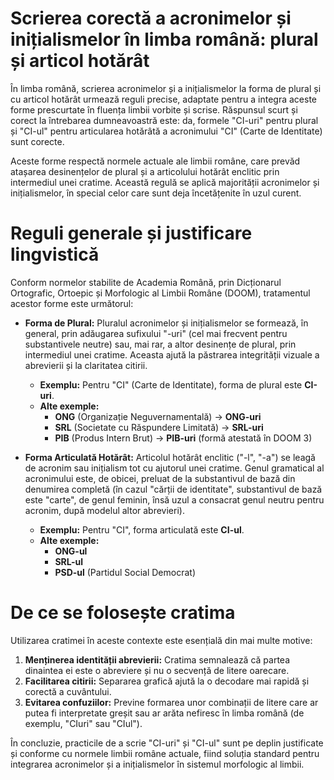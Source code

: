 Scrierea corectă a acronimelor și inițialismelor în limba română: plural și articol hotărât
===========================================================================================

În limba română, scrierea acronimelor și a inițialismelor la forma de plural și cu articol hotărât urmează reguli precise, adaptate pentru a integra aceste forme prescurtate în fluența limbii vorbite și scrise. Răspunsul scurt și corect la întrebarea dumneavoastră este: da, formele "CI-uri" pentru plural și "CI-ul" pentru articularea hotărâtă a acronimului "CI" (Carte de Identitate) sunt corecte.

Aceste forme respectă normele actuale ale limbii române, care prevăd atașarea desinențelor de plural și a articolului hotărât enclitic prin intermediul unei cratime. Această regulă se aplică majorității acronimelor și inițialismelor, în special celor care sunt deja încetățenite în uzul curent.

# Reguli generale și justificare lingvistică

Conform normelor stabilite de Academia Română, prin Dicționarul Ortografic, Ortoepic și Morfologic al Limbii Române (DOOM), tratamentul acestor forme este următorul:

* **Forma de Plural:** Pluralul acronimelor și inițialismelor se formează, în general, prin adăugarea sufixului "-uri" (cel mai frecvent pentru substantivele neutre) sau, mai rar, a altor desinențe de plural, prin intermediul unei cratime. Aceasta ajută la păstrarea integrității vizuale a abrevierii și la claritatea citirii.
    * **Exemplu:** Pentru "CI" (Carte de Identitate), forma de plural este **CI-uri**.
    * **Alte exemple:**
        * **ONG** (Organizație Neguvernamentală) → **ONG-uri**
        * **SRL** (Societate cu Răspundere Limitată) → **SRL-uri**
        * **PIB** (Produs Intern Brut) → **PIB-uri** (formă atestată în DOOM 3)

* **Forma Articulată Hotărât:** Articolul hotărât enclitic ("-l", "-a") se leagă de acronim sau inițialism tot cu ajutorul unei cratime. Genul gramatical al acronimului este, de obicei, preluat de la substantivul de bază din denumirea completă (în cazul "cărții de identitate", substantivul de bază este "carte", de genul feminin, însă uzul a consacrat genul neutru pentru acronim, după modelul altor abrevieri).
    * **Exemplu:** Pentru "CI", forma articulată este **CI-ul**.
    * **Alte exemple:**
        * **ONG-ul**
        * **SRL-ul**
        * **PSD-ul** (Partidul Social Democrat)

# De ce se folosește cratima

Utilizarea cratimei în aceste contexte este esențială din mai multe motive:
1.  **Menținerea identității abrevierii:** Cratima semnalează că partea dinaintea ei este o abreviere și nu o secvență de litere oarecare.
2.  **Facilitarea citirii:** Separarea grafică ajută la o decodare mai rapidă și corectă a cuvântului.
3.  **Evitarea confuziilor:** Previne formarea unor combinații de litere care ar putea fi interpretate greșit sau ar arăta nefiresc în limba română (de exemplu, "CIuri" sau "CIul").

În concluzie, practicile de a scrie "CI-uri" și "CI-ul" sunt pe deplin justificate și conforme cu normele limbii române actuale, fiind soluția standard pentru integrarea acronimelor și a inițialismelor în sistemul morfologic al limbii.